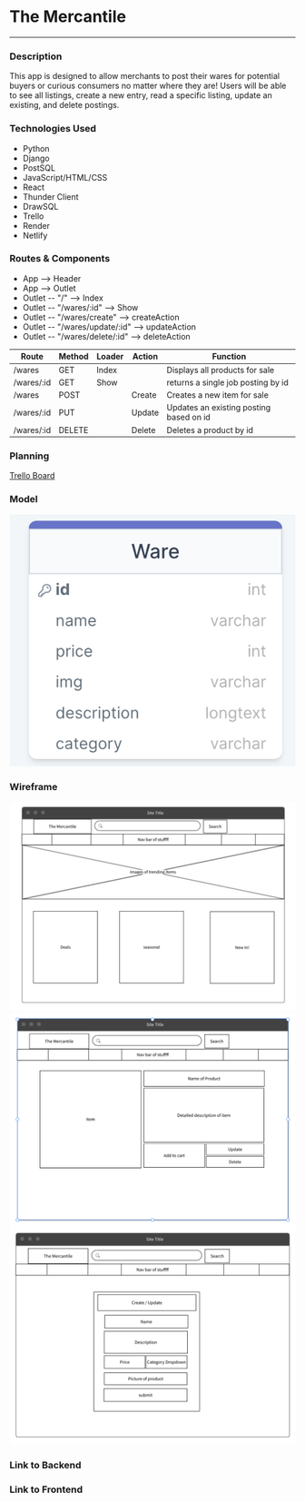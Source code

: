 # The Mercantile
---
### Description
This app is designed to allow merchants to post their wares for potential buyers or curious consumers no matter where they are! Users will be able to see all listings, create a new entry, read a specific listing, update an existing, and delete postings.
### Technologies Used
- Python
- Django
- PostSQL
- JavaScript/HTML/CSS
- React
- Thunder Client
- DrawSQL
- Trello
- Render
- Netlify

### Routes & Components
- App --> Header 
- App --> Outlet 
- Outlet -- "/" --> Index
- Outlet -- "/wares/:id" --> Show
- Outlet -- "/wares/create" --> createAction
- Outlet -- "/wares/update/:id" --> updateAction
- Outlet -- "/wares/delete/:id" --> deleteAction

| Route | Method | Loader | Action | Function |
|-------|---------|--------|--------|----------|
| /wares| GET | Index | | Displays all products for sale|
| /wares/:id | GET | Show | | returns a single job posting by id |
| /wares | POST | | Create | Creates a new item for sale|
| /wares/:id | PUT | | Update | Updates an existing posting based on id |
| /wares/:id | DELETE | | Delete | Deletes a product by id |

### Planning
[Trello Board](https://trello.com/invite/b/qKhSytRv/ATTIc5cb81e12a364ff41982381c19411aa6789E462E/the-mercantile)

### Model
![Model](./pictures/model.png)
### Wireframe
![Index](./pictures/index.png)
![Show](./pictures/show.png)
![Create/Update](./pictures/create-update.png)

### Link to Backend


### Link to Frontend

